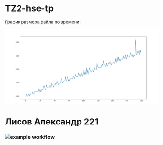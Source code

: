 # TZ2-hse-tp 
График размера файла по времени:

![alt text](график.jpg)

# Лисов Александр 221

### ![example workflow](https://github.com/LisovAlexandrV221/TZ2-hse-tp/actions/workflows/github-actions-demo.yml/badge.svg)
